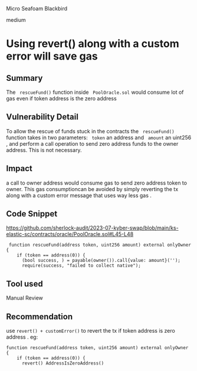 Micro Seafoam Blackbird

medium

# Using revert() along with a custom error will save gas
## Summary
The ```
rescueFund()```
 function inside ```
PoolOracle.sol```
would consume lot of gas even if token address is the zero address
## Vulnerability Detail
To allow the rescue of funds stuck in the contracts the ```
rescueFund()```
function takes in two parameters: ```
token```
an address and ```
amount```
an uint256 ,  and perform a call operation to send zero address funds to the owner address. This is not necessary.
## Impact
a call to owner address would consume gas to send zero address token to owner. This gas consumptioncan be avoided by simply reverting the tx along with a custom error message that uses way less gas . 
## Code Snippet
https://github.com/sherlock-audit/2023-07-kyber-swap/blob/main/ks-elastic-sc/contracts/oracle/PoolOracle.sol#L45-L48
```solidity
 function rescueFund(address token, uint256 amount) external onlyOwner {
    if (token == address(0)) {
      (bool success, ) = payable(owner()).call{value: amount}('');
      require(success, "failed to collect native");
```
## Tool used

Manual Review

## Recommendation
use 
```revert() + customError()``` 
to revert the tx if token address is zero address . eg: 
```solidity
function rescueFund(address token, uint256 amount) external onlyOwner {
    if (token == address(0)) {
      revert() AddressIsZeroAddress()
```
